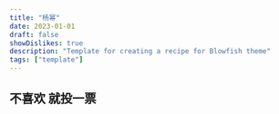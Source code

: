 ```yaml
---
title: "杨幂"
date: 2023-01-01
draft: false
showDislikes: true
description: "Template for creating a recipe for Blowfish theme"
tags: ["template"]
---
```


## 不喜欢 就投一票